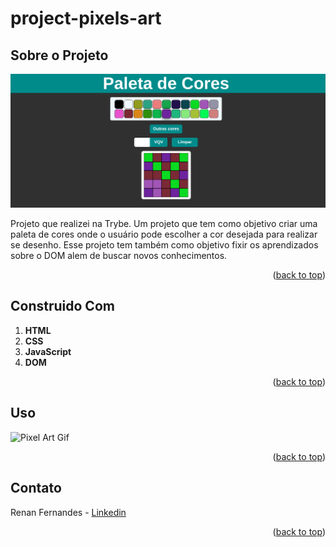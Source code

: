 <a name="readme-top"></a>
# project-pixels-art

## Sobre o Projeto

![Pixel Art Screen Shot](./projectImage.png)

Projeto que realizei na Trybe. Um projeto que tem como objetivo criar uma paleta de cores onde o usuário pode escolher a cor desejada para realizar se desenho. Esse projeto tem também como objetivo fixir os aprendizados sobre o DOM alem de buscar novos conhecimentos.

<p align="right">(<a href="#readme-top">back to top</a>)</p>

## Construido Com
 1. **HTML**
 2. **CSS**
 3. **JavaScript**
 3. **DOM**

<p align="right">(<a href="#readme-top">back to top</a>)</p>

## Uso

![Pixel Art Gif](./projectGif.gif)



<p align="right">(<a href="#readme-top">back to top</a>)</p>


## Contato

Renan Fernandes - [Linkedin](https://www.linkedin.com/in/orenanfernandes/)

<p align="right">(<a href="#readme-top">back to top</a>)</p>
